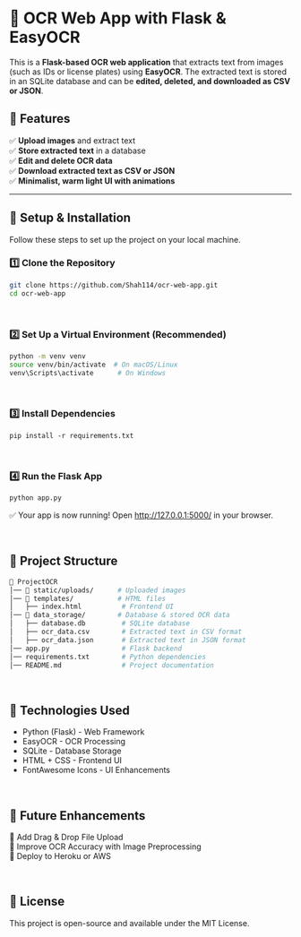 # 📝 OCR Web App with Flask & EasyOCR

This is a **Flask-based OCR web application** that extracts text from images (such as IDs or license plates) using **EasyOCR**. The extracted text is stored in an SQLite database and can be **edited, deleted, and downloaded as CSV or JSON**.

## **🚀 Features**
✅ **Upload images** and extract text  
✅ **Store extracted text** in a database  
✅ **Edit and delete OCR data**  
✅ **Download extracted text as CSV or JSON**  
✅ **Minimalist, warm light UI with animations**  

---

## **📌 Setup & Installation**
Follow these steps to set up the project on your local machine.

### **1️⃣ Clone the Repository**
```bash
git clone https://github.com/Shah114/ocr-web-app.git
cd ocr-web-app
```
<br/>

### **2️⃣ Set Up a Virtual Environment (Recommended)**
```bash
python -m venv venv
source venv/bin/activate  # On macOS/Linux
venv\Scripts\activate      # On Windows
```
<br/>

### **3️⃣ Install Dependencies**
```
pip install -r requirements.txt
```
<br/>

### **4️⃣ Run the Flask App**
```bash
python app.py
```
✅ Your app is now running! Open http://127.0.0.1:5000/ in your browser.

<br/>

## **📌 Project Structure**
```bash
📂 ProjectOCR
│── 📂 static/uploads/      # Uploaded images
│── 📂 templates/           # HTML files
│   ├── index.html          # Frontend UI
│── 📂 data_storage/        # Database & stored OCR data
│   ├── database.db         # SQLite database
│   ├── ocr_data.csv        # Extracted text in CSV format
│   ├── ocr_data.json       # Extracted text in JSON format
│── app.py                  # Flask backend
│── requirements.txt        # Python dependencies
│── README.md               # Project documentation
```
<br/>

## **📌 Technologies Used**
* Python (Flask) - Web Framework
* EasyOCR - OCR Processing
* SQLite - Database Storage
* HTML + CSS - Frontend UI
* FontAwesome Icons - UI Enhancements

<br/>

## **📌 Future Enhancements**
🚀 Add Drag & Drop File Upload <br/>
🚀 Improve OCR Accuracy with Image Preprocessing <br/>
🚀 Deploy to Heroku or AWS

<br/>

## **📌 License**
This project is open-source and available under the MIT License.
<br/>
